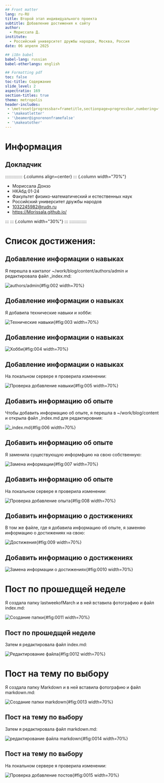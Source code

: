 ```yaml
---
## Front matter
lang: ru-RU
title: Второй этап индивидуального проекта
subtitle: Добавление достижения к сайту
author:
  - Мориссала Д.
institute:
  - Российский университет дружбы народов, Москва, Россия
date: 06 апреля 2025

## i18n babel
babel-lang: russian
babel-otherlangs: english

## Formatting pdf
toc: false
toc-title: Содержание
slide_level: 2
aspectratio: 169
section-titles: true
theme: metropolis
header-includes:
 - \metroset{progressbar=frametitle,sectionpage=progressbar,numbering=fraction}
 - '\makeatletter'
 - '\beamer@ignorenonframefalse'
 - '\makeatother'
---
```


# Информация

## Докладчик

:::::::::::::: {.columns align=center}
::: {.column width="70%"}

  * Мориссала Донзо
  * НКАбд 01-24
  * Факультет физико-математический и естественных наук
  * Российский университет дружбы народов
  * [1032245982@rudn.ru](1032245982@rudn.ru)
  * <https://Morissala.github.io/>

:::
::: {.column width="30%"}
:::
::::::::::::::

# Список достижения:

## Добавление информации о навыках

Я перешла в какталог ~/work/blog/content/authors/admin и редактировала файл _index.md:

![authors/admin](image/2.png){#fig:002 width=70%}

## Добавление информации о навыках

Я добавила технические навыки и хобби:

![Технические навыки](image/3.png){#fig:003 width=70%}

## Добавление информации о навыках

![Хобби](image/4.png){#fig:004 width=70%}

## Добавление информации о навыках

На локальном сервере я проверила изменении:

![Проверка добавление навыки](image/5.png){#fig:005 width=70%}

## Добавить информацию об опыте

Чтобы добавить информацию об опыте, я перешла в ~/work/blog/content и открыла файл _index.md для редактировния:

![_index.md](image/6.png){#fig:006 width=70%}

## Добавить информацию об опыте

Я заменила существующую информфцию на свою собственную: 

![Замена информации](image/7.png){#fig:007 width=70%}

## Добавить информацию об опыте

На локальном сервере я проверила изменении:

![Проверка добавление опыта](image/8.png){#fig:008 width=70%}

## Добавить информацию о достижениях

В том же файле, где я добавила информацию об опыте, я заменяю информацию о достижениях на свою:

![Достижения](image/9.png){#fig:009 width=70%}

## Добавить информацию о достижениях

![Замена информации о достижениях](image/10.png){#fig:0010 width=70%}


# Пост по прошедщей неделе

Я создала папку lastweekofMarch и в ней вставила фотографию и файл index.md:

![Создание папки](image/11.png){#fig:0011 width=70%}

## Пост по прошедщей неделе

Затем я редактировала файл index.md:

![Редактирование файла](image/12.png){#fig:0012 width=70%}

# Пост на тему по выбору

Я создала папку Markdown и в ней вставила фотографию и файл markdown.md:

![Создание папки markdown](image/13.png){#fig:0013 width=70%}

## Пост на тему по выбору

Затем я редактировала файл markdown.md:

![редактирование файла markdown](image/14.png){#fig:0014 width=70%}

## Пост на тему по выбору

На локальном сервере я проверила изменении:

![Проверка добавление постов](image/15.png){#fig:0015 width=70%}


